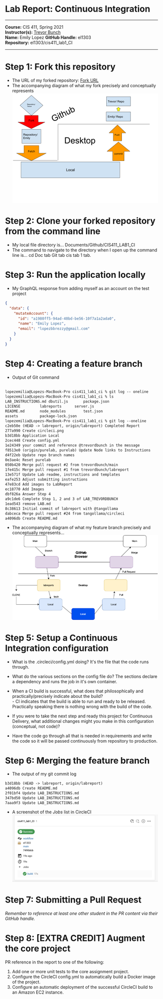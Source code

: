 # Lab Report: Continuous Integration
___
**Course:** CIS 411, Spring 2021  
**Instructor(s):** [Trevor Bunch](https://github.com/trevordbunch)  
**Name:** Emily Lopez 
**GitHub Handle:** el1303  
**Repository:** el1303/cis411_lab1_CI
___

# Step 1: Fork this repository
- The URL of my forked repository: [Fork URL](https://github.com/el1303/cis411_lab1_CI.git)
- The accompanying diagram of what my fork precisely and conceptually represents ![Ci Picture](../assets/CI%20Forked%20Repo.png)

# Step 2: Clone your forked repository from the command line  
- My local file directory is...
Documents/Github/CIS411_LAB1_CI
- The command to navigate to the directory when I open up the command line is... cd Doc tab Git tab cis tab 1 tab.

# Step 3: Run the application locally
- My GraphQL response from adding myself as an account on the test project
``` json
{
  "data": {
    "mutateAccount": {
      "id": "a1980ff5-94ad-40bd-be56-10f7a1a2ada0",
      "name": "Emily Lopez",
      "email": "lopezbbrezzy@gmail.com"
    }
  }
}
```

# Step 4: Creating a feature branch
- Output of Git command
```

lopezemilia@Lopezs-MacBook-Pro cis411_lab1_ci % git log -- oneline
lopezemilia@Lopezs-MacBook-Pro cis411_lab1_ci % ls
LAB_INSTRUCTIONS.md	dbutil.js		package.json
LICENSE			labreports		server.js
README.md		node_modules		test.json
assets			package-lock.json
lopezemilia@Lopezs-MacBook-Pro cis411_lab1_ci % git log --oneline 
c2eb50e (HEAD -> labreport, origin/labreport) Completed Report
277a990 Create circleci.png
b3d18bb Application Local
2cec448 Create config.yml
1e24349 your commit and reference @trevordbunch in the message
f8513e0 (origin/purelab, purelab) Update Node links to Instructions
d4f22eb Update repo branch names
0e3ae4c Reset purelab
050b420 Merge pull request #2 from trevordbunch/main
1fe415c Merge pull request #1 from trevordbunch/labreport
13e571f Update Lab readme, instructions and templates
eafe253 Adjust submitting instructions
47e83cd Add images to LabReport
ec18770 Add Images
dbf826a Answer Step 4
a9c1de6 Complete Step 1, 2 and 3 of LAB_TREVORDBUNCH
1ead543 remove LAB.md
8c38613 Initial commit of labreport with @tangollama
dabceca Merge pull request #24 from tangollama/circleci
a4096db Create README.md

```
- The accompanying diagram of what my feature branch precisely and conceptually represents... ![Branch Picture](../assets/branchDiagram-2.png)

# Step 5: Setup a Continuous Integration configuration
- What is the .circleci/config.yml doing?  It's the file that the code runs through.


- What do the various sections on the config file do? 
   The sections declare a dependency and runs the job in it's own container.

- When a CI build is successful, what does that philosophically and practically/precisely indicate about the build?  
      - CI indicates that the build is able to run and ready to be released. Practically speaking there is nothing wrong with the build of the code.

   
- If you were to take the next step and ready this project for Continuous Delivery, what additional changes might you make in this configuration (conceptual, not code)? 
- Have the code go through all that is needed in requirements and write the code so it will be passed continuously from repository to production. 
   

# Step 6: Merging the feature branch
* The output of my git commit log
```
b3d18bb (HEAD -> labreport, origin/labreport) 
a4096db Create README.md
2f01bf4 Update LAB_INSTRUCTIONS.md
347bd50 Update LAB_INSTRUCTIONS.md
7aaa9f3 Update LAB_INSTRUCTIONS.md

```

* A screenshot of the _Jobs_ list in CircleCI
![CircleCI Success](../assets/circleci.png)

# Step 7: Submitting a Pull Request
_Remember to reference at least one other student in the PR content via their GitHub handle._



# Step 8: [EXTRA CREDIT] Augment the core project
PR reference in the report to one of the following:
1. Add one or more unit tests to the core assignment project. 
2. Configure the CircleCI config.yml to automatically build a Docker image of the project.
3. Configure an automatic deployment of the successful CircleCI build to an Amazon EC2 instance.
